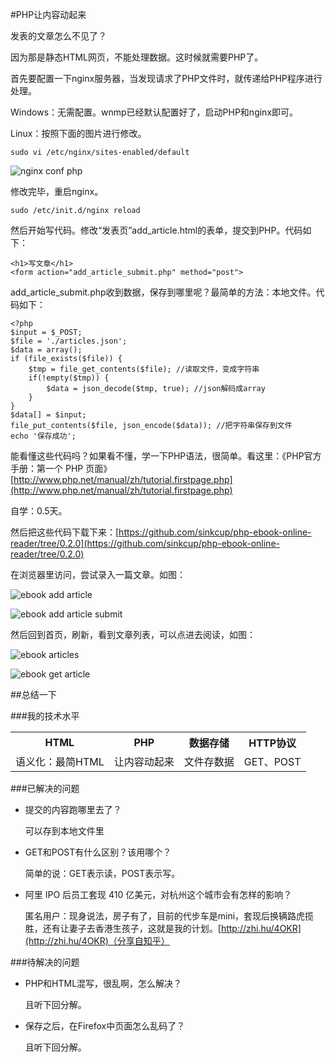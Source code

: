 #PHP让内容动起来

发表的文章怎么不见了？

因为那是静态HTML网页，不能处理数据。这时候就需要PHP了。

首先要配置一下nginx服务器，当发现请求了PHP文件时，就传递给PHP程序进行处理。

Windows：无需配置。wnmp已经默认配置好了，启动PHP和nginx即可。

Linux：按照下面的图片进行修改。

    sudo vi /etc/nginx/sites-enabled/default

![nginx conf php](http://com-163-sinkcup-php-web-tutorial-create-online-reader.qiniudn.com/nginx_conf_php.png)

修改完毕，重启nginx。

    sudo /etc/init.d/nginx reload

然后开始写代码。修改“发表页”add_article.html的表单，提交到PHP。代码如下：

    <h1>写文章</h1>
    <form action="add_article_submit.php" method="post">

add_article_submit.php收到数据，保存到哪里呢？最简单的方法：本地文件。代码如下：

    <?php
    $input = $_POST;
    $file = './articles.json';
    $data = array();
    if (file_exists($file)) {
        $tmp = file_get_contents($file); //读取文件，变成字符串
        if(!empty($tmp)) {
            $data = json_decode($tmp, true); //json解码成array
        }
    }
    $data[] = $input;
    file_put_contents($file, json_encode($data)); //把字符串保存到文件
    echo '保存成功';

能看懂这些代码吗？如果看不懂，学一下PHP语法，很简单。看这里：《PHP官方手册：第一个 PHP 页面》[http://www.php.net/manual/zh/tutorial.firstpage.php](http://www.php.net/manual/zh/tutorial.firstpage.php)

自学：0.5天。

然后把这些代码下载下来：[https://github.com/sinkcup/php-ebook-online-reader/tree/0.2.0](https://github.com/sinkcup/php-ebook-online-reader/tree/0.2.0)

在浏览器里访问，尝试录入一篇文章。如图：

![ebook add article](http://com-163-sinkcup-php-web-tutorial-create-online-reader.qiniudn.com/ebook_add_article.png)

![ebook add article submit](http://com-163-sinkcup-php-web-tutorial-create-online-reader.qiniudn.com/ebook_add_article_submit.png)

然后回到首页，刷新，看到文章列表，可以点进去阅读，如图：

![ebook articles](http://com-163-sinkcup-php-web-tutorial-create-online-reader.qiniudn.com/ebook_index_php_articles.png)

![ebook get article](http://com-163-sinkcup-php-web-tutorial-create-online-reader.qiniudn.com/ebook_get_article_php.png)

##总结一下

###我的技术水平

<table>
    <tr>
        <th>HTML</th>
        <th>PHP</th>
        <th>数据存储</th>
        <th>HTTP协议</th>
    </tr>
    <tr>
        <td>语义化：最简HTML</td>
        <td>让内容动起来</td>
        <td>文件存数据</td>
        <td>GET、POST</td>
    </tr>
</table>

###已解决的问题

* 提交的内容跑哪里去了？

    可以存到本地文件里

* GET和POST有什么区别？该用哪个？

    简单的说：GET表示读，POST表示写。

* 阿里 IPO 后员工套现 410 亿美元，对杭州这个城市会有怎样的影响？

    匿名用户：现身说法，房子有了，目前的代步车是mini，套现后换辆路虎揽胜，还有让妻子去香港生孩子，这就是我的计划。[http://zhi.hu/4OKR](http://zhi.hu/4OKR)（分享自知乎）

###待解决的问题

* PHP和HTML混写，很乱啊，怎么解决？

    且听下回分解。

* 保存之后，在Firefox中页面怎么乱码了？

    且听下回分解。
